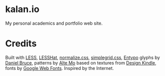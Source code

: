 # kalan.io

My personal academics and portfolio web site. 

# Credits

Built with <a href="#">LESS</a>, <a href="#">LESSHat</a>, <a href="#">normalize.css</a>, <a href="#">simplegrid.css</a>, <a href="#">Entypo</a> glyphs by <a href="#">Daniel Bruce</a>, patterns by <a href="#">Alte Mo</a> based on textures from <a href="#">Design Kindle</a>, fonts by <a href="#">Google Web Fonts</a>. Inspired by the Internet.   

